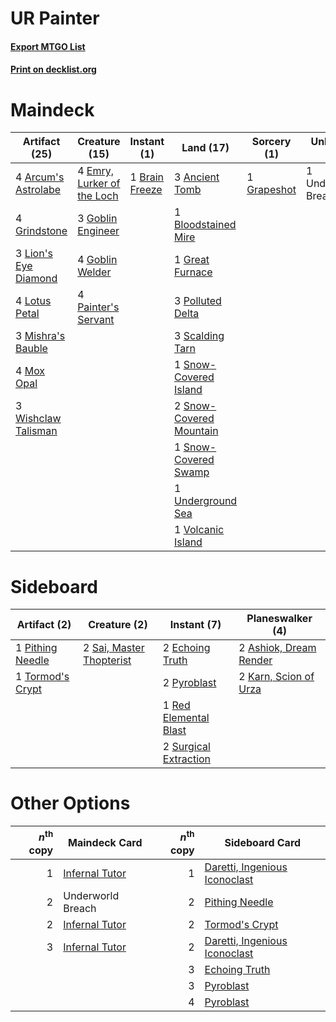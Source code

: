 # UR Painter

#### [Export MTGO List](../collection/UR%20Painter/UR%20Painter.txt)
#### [Print on decklist.org](http://decklist.org/?deckmain=3%09Ancient%20Tomb%0A4%09Arcum's%20Astrolabe%0A1%09Bloodstained%20Mire%0A1%09Brain%20Freeze%0A4%09Emry,%20Lurker%20of%20the%20Loch%0A3%09Goblin%20Engineer%0A4%09Goblin%20Welder%0A1%09Grapeshot%0A1%09Great%20Furnace%0A4%09Grindstone%0A3%09Lion's%20Eye%20Diamond%0A4%09Lotus%20Petal%0A3%09Mishra's%20Bauble%0A4%09Mox%20Opal%0A4%09Painter's%20Servant%0A3%09Polluted%20Delta%0A3%09Scalding%20Tarn%0A1%09Snow-Covered%20Island%0A2%09Snow-Covered%20Mountain%0A1%09Snow-Covered%20Swamp%0A1%09Underground%20Sea%0A1%09Underworld%20Breach%0A1%09Volcanic%20Island%0A3%09Wishclaw%20Talisman&deckside=2%09Ashiok,%20Dream%20Render%0A2%09Echoing%20Truth%0A2%09Karn,%20Scion%20of%20Urza%0A1%09Pithing%20Needle%0A2%09Pyroblast%0A1%09Red%20Elemental%20Blast%0A2%09Sai,%20Master%20Thopterist%0A2%09Surgical%20Extraction%0A1%09Tormod's%20Crypt)
# Maindeck

|                                        Artifact (25)                                         |                                            Creature (15)                                            |                                      Instant (1)                                       |                                            Land (17)                                             |                                     Sorcery (1)                                      |    Unknown (1)    |
|----------------------------------------------------------------------------------------------|-----------------------------------------------------------------------------------------------------|----------------------------------------------------------------------------------------|--------------------------------------------------------------------------------------------------|--------------------------------------------------------------------------------------|-------------------|
|4 [Arcum's Astrolabe](http://gatherer.wizards.com/Pages/Card/Details.aspx?multiverseid=464169)|4 [Emry, Lurker of the Loch](http://gatherer.wizards.com/Pages/Card/Details.aspx?multiverseid=473005)|1 [Brain Freeze](http://gatherer.wizards.com/Pages/Card/Details.aspx?multiverseid=47599)|3 [Ancient Tomb](http://gatherer.wizards.com/Pages/Card/Details.aspx?multiverseid=409567)         |1 [Grapeshot](http://gatherer.wizards.com/Pages/Card/Details.aspx?multiverseid=426588)|1 Underworld Breach|
|4 [Grindstone](http://gatherer.wizards.com/Pages/Card/Details.aspx?multiverseid=425810)       |3 [Goblin Engineer](http://gatherer.wizards.com/Pages/Card/Details.aspx?multiverseid=464077)         |                                                                                        |1 [Bloodstained Mire](http://gatherer.wizards.com/Pages/Card/Details.aspx?multiverseid=405094)    |                                                                                      |                   |
|3 [Lion's Eye Diamond](http://gatherer.wizards.com/Pages/Card/Details.aspx?multiverseid=3255) |4 [Goblin Welder](http://gatherer.wizards.com/Pages/Card/Details.aspx?multiverseid=389537)           |                                                                                        |1 [Great Furnace](http://gatherer.wizards.com/Pages/Card/Details.aspx?multiverseid=389542)        |                                                                                      |                   |
|4 [Lotus Petal](http://gatherer.wizards.com/Pages/Card/Details.aspx?multiverseid=420602)      |4 [Painter's Servant](http://gatherer.wizards.com/Pages/Card/Details.aspx?multiverseid=420607)       |                                                                                        |3 [Polluted Delta](http://gatherer.wizards.com/Pages/Card/Details.aspx?multiverseid=405104)       |                                                                                      |                   |
|3 [Mishra's Bauble](http://gatherer.wizards.com/Pages/Card/Details.aspx?multiverseid=122122)  |                                                                                                     |                                                                                        |3 [Scalding Tarn](http://gatherer.wizards.com/Pages/Card/Details.aspx?multiverseid=405107)        |                                                                                      |                   |
|4 [Mox Opal](http://gatherer.wizards.com/Pages/Card/Details.aspx?multiverseid=397719)         |                                                                                                     |                                                                                        |1 [Snow-Covered Island](http://gatherer.wizards.com/Pages/Card/Details.aspx?multiverseid=121130)  |                                                                                      |                   |
|3 [Wishclaw Talisman](http://gatherer.wizards.com/Pages/Card/Details.aspx?multiverseid=473072)|                                                                                                     |                                                                                        |2 [Snow-Covered Mountain](http://gatherer.wizards.com/Pages/Card/Details.aspx?multiverseid=121233)|                                                                                      |                   |
|                                                                                              |                                                                                                     |                                                                                        |1 [Snow-Covered Swamp](http://gatherer.wizards.com/Pages/Card/Details.aspx?multiverseid=121256)   |                                                                                      |                   |
|                                                                                              |                                                                                                     |                                                                                        |1 [Underground Sea](http://gatherer.wizards.com/Pages/Card/Details.aspx?multiverseid=886)         |                                                                                      |                   |
|                                                                                              |                                                                                                     |                                                                                        |1 [Volcanic Island](http://gatherer.wizards.com/Pages/Card/Details.aspx?multiverseid=887)         |                                                                                      |                   |


# Sideboard

|                                       Artifact (2)                                        |                                           Creature (2)                                            |                                          Instant (7)                                           |                                        Planeswalker (4)                                         |
|-------------------------------------------------------------------------------------------|---------------------------------------------------------------------------------------------------|------------------------------------------------------------------------------------------------|-------------------------------------------------------------------------------------------------|
|1 [Pithing Needle](http://gatherer.wizards.com/Pages/Card/Details.aspx?multiverseid=129526)|2 [Sai, Master Thopterist](http://gatherer.wizards.com/Pages/Card/Details.aspx?multiverseid=447205)|2 [Echoing Truth](http://gatherer.wizards.com/Pages/Card/Details.aspx?multiverseid=405212)      |2 [Ashiok, Dream Render](http://gatherer.wizards.com/Pages/Card/Details.aspx?multiverseid=461155)|
|1 [Tormod's Crypt](http://gatherer.wizards.com/Pages/Card/Details.aspx?multiverseid=389723)|                                                                                                   |2 [Pyroblast](http://gatherer.wizards.com/Pages/Card/Details.aspx?multiverseid=4083)            |2 [Karn, Scion of Urza](http://gatherer.wizards.com/Pages/Card/Details.aspx?multiverseid=442889) |
|                                                                                           |                                                                                                   |1 [Red Elemental Blast](http://gatherer.wizards.com/Pages/Card/Details.aspx?multiverseid=814)   |                                                                                                 |
|                                                                                           |                                                                                                   |2 [Surgical Extraction](http://gatherer.wizards.com/Pages/Card/Details.aspx?multiverseid=397706)|                                                                                                 |


# Other Options

|*n*<sup>th</sup> copy|                                      Maindeck Card                                      |*n*<sup>th</sup> copy|                                             Sideboard Card                                             |
|--------------------:|-----------------------------------------------------------------------------------------|--------------------:|--------------------------------------------------------------------------------------------------------|
|                    1|[Infernal Tutor](http://gatherer.wizards.com/Pages/Card/Details.aspx?multiverseid=107308)|                    1|[Daretti, Ingenious Iconoclast](http://gatherer.wizards.com/Pages/Card/Details.aspx?multiverseid=416831)|
|                    2|Underworld Breach                                                                        |                    2|[Pithing Needle](http://gatherer.wizards.com/Pages/Card/Details.aspx?multiverseid=129526)               |
|                    2|[Infernal Tutor](http://gatherer.wizards.com/Pages/Card/Details.aspx?multiverseid=107308)|                    2|[Tormod's Crypt](http://gatherer.wizards.com/Pages/Card/Details.aspx?multiverseid=389723)               |
|                    3|[Infernal Tutor](http://gatherer.wizards.com/Pages/Card/Details.aspx?multiverseid=107308)|                    2|[Daretti, Ingenious Iconoclast](http://gatherer.wizards.com/Pages/Card/Details.aspx?multiverseid=416831)|
|                     |                                                                                         |                    3|[Echoing Truth](http://gatherer.wizards.com/Pages/Card/Details.aspx?multiverseid=405212)                |
|                     |                                                                                         |                    3|[Pyroblast](http://gatherer.wizards.com/Pages/Card/Details.aspx?multiverseid=4083)                      |
|                     |                                                                                         |                    4|[Pyroblast](http://gatherer.wizards.com/Pages/Card/Details.aspx?multiverseid=4083)                      |

